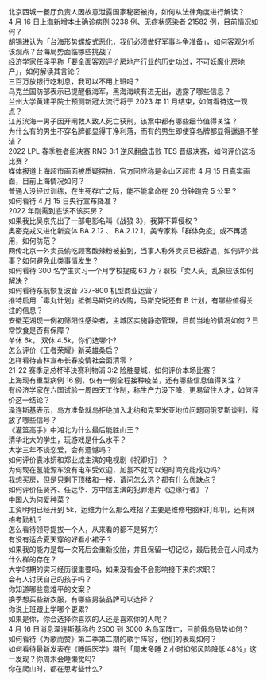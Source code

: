 北京西城一餐厅负责人因故意泄露国家秘密被拘，如何从法律角度进行解读？  
4 月 16 日上海新增本土确诊病例 3238 例、无症状感染者 21582 例，目前情况如何？  
胡锡进认为「台海形势螺旋式恶化，我们必须做好军事斗争准备」，如何客观分析该观点？台海局势面临哪些挑战？  
经济学家任泽平称「要全面客观评价房地产行业的历史功过，不可妖魔化房地产」，如何解读其言论？  
三百万放银行吃利息，我可以不用上班吗？  
乌克兰国防部表示已提醒俄海军，黑海海峡有进无出，透露了哪些信息？  
兰州大学黄建平院士预测新冠大流行将于 2023 年 11 月结束，如何看待这一观点？  
江苏滨海一男子因开闸救人致人死亡获刑，该案中都有哪些细节值得关注？  
为什么有的男生不穿名牌都显得干净利落，而有的男生即使穿名牌都显得邋遢不整洁？  
2022 LPL 春季胜者组决赛 RNG 3:1 逆风翻盘击败 TES 晋级决赛，如何评价这场比赛？  
媒体报道上海超市画面被质疑摆拍，官方回应称是金山区超市 4 月 15 日真实画面，目前上海情况如何？  
普通人没经过训练，在生死存亡之际，能不能拿命在 20 分钟跑完 5 公里？  
如何看待 4 月 15 日央行宣布降准？  
2022 年刚需到底该不该买房？  
如果我比吴京先出了一部电影名叫《战狼 3》，我算不算侵权？  
奥密克戎又进化新变体 BA.2.12 、 BA.2.12.1，美专家称「群体免疫」或不再适用，如何防范？  
网传北京一外卖员偷吃顾客酸辣粉被拍到，当事人称外卖员已被辞退，如何评价此事？如何避免此类事情发生？  
如何看待 300 名学生实习一个月学校提成 63 万？职校「卖人头」乱象应该如何解决？  
如何看待东航恢复波音 737-800 机型商业运营？  
推特启用「毒丸计划」抵御马斯克的收购，马斯克说还有 B 计划，有哪些值得关注的信息？  
安徽芜湖现一例初筛阳性感染者，主城区实施静态管理，目前当地的情况如何？日常饮食是否有保障？  
单休 6k， 双休 4.5k，你们选哪个?  
怎么评价《王者荣耀》新英雄桑启？  
怎样看待吉林宣布长春疫情社会面清零？  
21-22 赛季足总杯半决赛利物浦 3:2 险胜曼城，如何评价本场比赛？  
上海现有重型病例 16 例，仅有一例全程接种疫苗，还有哪些信息值得关注？  
有经济学家在六国试验一周四天工作制，称生产力没下降，更易留住人才，如何评价这一结论？  
泽连斯基表示，乌方准备就乌拒绝加入北约和克里米亚地位问题同俄罗斯谈判，释放了哪些信号？  
《灌篮高手》中湘北为什么最后能胜山王？  
清华北大的学生，玩游戏是什么水平？  
大学三年不谈恋爱，会有遗憾吗？  
如何评价袁冰妍和郑业成主演的电视剧《祝卿好》？  
为何现在氢能源车没有电车受欢迎，加氢不就可以短时间充能成功吗?  
我想买房，但是只剩下顶楼和一楼，请问怎么选？都有什么优缺点？  
如何评价任贤齐、任达华、方中信主演的犯罪港片《边缘行者》？  
中国人为何爱种菜？  
工资明明已经开到 5k，运维为什么那么难招？主要是维修电脑和打印机，还有网络考勤机？  
怎么看待领导提拔一个人，从来看的都不是努力?  
有没有适合夏天穿的好看小裙子？  
如果我的能力是每一次死后会重新投胎，并且保留一切记忆，最后我会在人间成为什么样的存在？  
大学时期的实习经历很重要吗，如果没有会不会影响接下来的求职？  
会有人讨厌自己的孩子吗？  
你知道哪些意难平的文案？  
换季想买些新衣服，有哪些男装品牌可以选择？  
你说上班跟上学哪个更累?  
如果是你，你会选择你喜欢的人还是喜欢你的人呢？  
4 月 16 日消息泽连斯基称约 2500 到 3000 名乌军阵亡，目前俄乌局势如何？  
如何看待《为歌而赞》第二季第二期的歌手阵容，他们的表现如何？  
如何看待最新发表在《睡眠医学》期刊「周末多睡 2 小时抑郁风险降低 48%」这一发现？你周末会睡懒觉吗?  
你在爬山时，都在思考些什么?  
